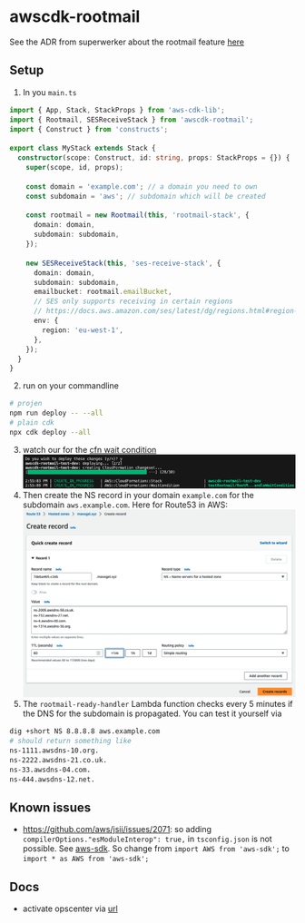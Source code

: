 # awscdk-rootmail

See the ADR from superwerker about the rootmail feature [here](https://github.com/superwerker/superwerker/blob/main/docs/adrs/rootmail.md)

## Setup
1. In you `main.ts`
```ts
import { App, Stack, StackProps } from 'aws-cdk-lib';
import { Rootmail, SESReceiveStack } from 'awscdk-rootmail';
import { Construct } from 'constructs';

export class MyStack extends Stack {
  constructor(scope: Construct, id: string, props: StackProps = {}) {
    super(scope, id, props);

    const domain = 'example.com'; // a domain you need to own
    const subdomain = 'aws'; // subdomain which will be created
    
    const rootmail = new Rootmail(this, 'rootmail-stack', {
      domain: domain,
      subdomain: subdomain,
    });

    new SESReceiveStack(this, 'ses-receive-stack', {
      domain: domain,
      subdomain: subdomain,
      emailbucket: rootmail.emailBucket,
      // SES only supports receiving in certain regions
      // https://docs.aws.amazon.com/ses/latest/dg/regions.html#region-receive-email
      env: {
        region: 'eu-west-1',
      },
    });
  }
}
```
2. run on your commandline
```sh
# projen
npm run deploy -- --all
# plain cdk
npx cdk deploy --all
```
3. watch our for the [cfn wait condition](https://docs.aws.amazon.com/AWSCloudFormation/latest/UserGuide/aws-properties-waitcondition.html)
![wait-condition](docs/img/1-wait-condition.png)
4. Then create the NS record in your domain `example.com` for the subdomain `aws.example.com`. Here for Route53 in AWS:
![create-ns-records](docs/img/2-create-ns-records.png)
5. The `rootmail-ready-handler` Lambda function checks every 5 minutes if the DNS for the subdomain is propagated. You can test it yourself via
```sh
dig +short NS 8.8.8.8 aws.example.com
# should return something like
ns-1111.awsdns-10.org.
ns-2222.awsdns-21.co.uk.
ns-33.awsdns-04.com.
ns-444.awsdns-12.net.
```

## Known issues
- https://github.com/aws/jsii/issues/2071: so adding  `compilerOptions."esModuleInterop": true,` in `tsconfig.json` is not possible. See [aws-sdk](https://docs.aws.amazon.com/AWSJavaScriptSDK/latest/#Usage_with_TypeScript). So change from `import AWS from 'aws-sdk';` to `import * as AWS from 'aws-sdk';`

## Docs
- activate opscenter via [url](https://eu-central-1.console.aws.amazon.com/systems-manager/opsitems/?region=eu-central-1&onboarded=true#activeTab=OPS_ITEMS&list_ops_items_filters=Status:Equal:Open_InProgress)